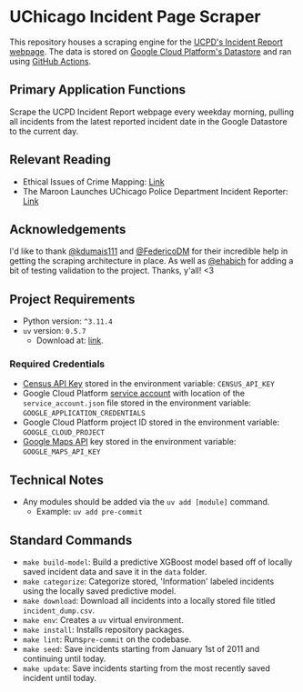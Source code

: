 # UChicago Incident Page Scraper
This repository houses a scraping engine for the [UCPD's Incident Report webpage](https://incidentreports.uchicago.edu/). The data is stored on
[Google Cloud Platform's Datastore](https://cloud.google.com/datastore) and ran using [GitHub Actions](https://docs.github.com/en/actions).

## Primary Application Functions
Scrape the UCPD Incident Report webpage every weekday morning, pulling all incidents from the latest reported incident date in the Google Datastore to the current day.

## Relevant Reading
- Ethical Issues of Crime Mapping: [Link](https://storymaps.arcgis.com/stories/9b71d1fba77641a0ad35b07b23aae66b?utm_source=pocket_saves)
- The Maroon Launches UChicago Police Department Incident Reporter: [Link](https://chicagomaroon.com/41255/grey-city/the-maroon-launches-uchicago-police-department-incident-reporter/)

## Acknowledgements
I'd like to thank [@kdumais111](https://github.com/kdumais111) and [@FedericoDM](https://github.com/FedericoDM) for their incredible help in getting the scraping architecture in place.
As well as [@ehabich](https://github.com/ehabich) for adding a bit of testing validation to the project. Thanks, y'all! <3

## Project Requirements
- Python version: `^3.11.4`
- `uv` version: `0.5.7`
  - Download at: [link](https://docs.astral.sh/uv/).

### Required Credentials
- [Census API Key](https://api.census.gov/data/key_signup.html) stored in the environment variable: `CENSUS_API_KEY`
- Google Cloud Platform [service account](https://cloud.google.com/iam/docs/service-account-overview) with location of the `service_account.json` file stored in the environment
variable: `GOOGLE_APPLICATION_CREDENTIALS`
- Google Cloud Platform project ID stored in the environment variable: `GOOGLE_CLOUD_PROJECT`
- [Google Maps API](https://developers.google.com/maps/documentation/geocoding/get-api-key) key stored in the environment variable: `GOOGLE_MAPS_API_KEY`

## Technical Notes
- Any modules should be added via the `uv add [module]` command.
  - Example: `uv add pre-commit`

## Standard Commands
- `make build-model`: Build a predictive XGBoost model based off of locally saved incident data and save it in the `data` folder.
- `make categorize`: Categorize stored, 'Information' labeled incidents using the locally saved predictive model.
- `make download`: Download all incidents into a locally stored file titled `incident_dump.csv`.
- `make env`: Creates a `uv` virtual environment.
- `make install`: Installs repository packages.
- `make lint`: Runs`pre-commit` on the codebase.
- `make seed`: Save incidents starting from January 1st of 2011 and continuing until today.
- `make update`: Save incidents starting from the most recently saved incident until today.

